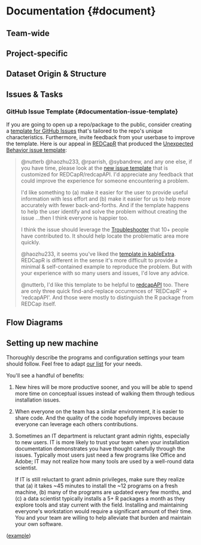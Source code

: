 Documentation {#document}
====================================

Team-wide
------------------------------------

Project-specific
------------------------------------

Dataset Origin & Structure
------------------------------------

Issues & Tasks
------------------------------------

### GitHub Issue Template {#documentation-issue-template}

If you are going to open up a repo/package to the public, consider creating a [template for GitHub Issues](https://help.github.com/en/github/building-a-strong-community/about-issue-and-pull-request-templates) that's tailored to the repo's unique characteristics.  Furthermore, invite feedback from your userbase to improve the template.  Here is our appeal in [REDCapR](https://github.com/OuhscBbmc/REDCapR/issues/291) that produced the [Unexpected Behavior issue template](https://github.com/OuhscBbmc/REDCapR/blob/master/.github/ISSUE_TEMPLATE/unexpected-behavior-issue-template.md):

> \@nutterb \@haozhu233, \@rparrish, \@sybandrew, and any one else, if you have time, please look at the [new issue template](https://github.com/OuhscBbmc/REDCapR/blob/master/.github/ISSUE_TEMPLATE/unexpected-behavior-issue-template.md) that is customized for REDCapR/redcapAPI.  I'd appreciate any feedback that could improve the experience for someone encountering a problem.
>
> I'd like something to (a) make it easier for the user to provide useful information with less effort and (b) make it easier for us to help more accurately with fewer back-and-forths.  And if the template happens to help the user identify and solve the problem without creating the issue  ...then I think everyone is happier too.
>
> I think the issue should leverage the [Troubleshooter](https://ouhscbbmc.github.io/REDCapR/articles/TroubleshootingApiCalls.html) that 10+ people have contributed to.  It should help locate the problematic area more quickly.
>
> \@haozhu233, it seems you've liked the [template in kableExtra](https://github.com/haozhu233/kableExtra/issues/new?template=bug_report.md).  REDCapR is different in the sense it's more difficult to provide a minimal & self-contained example to reproduce the problem.  But with your experience with so many users and issues, I'd love any advice.
>
> \@nutterb, I'd like this template to be helpful to [redcapAPI](https://github.com/nutterb/redcapAPI) too.  There are only three quick find-and-replace occurrences of 'REDCapR' -> 'redcapAPI'.  And those were mostly to distinguish the R package from REDCap itself.

Flow Diagrams
------------------------------------

Setting up new machine
------------------------------------

Thoroughly describe the programs and configuration settings your team should follow.  Feel free to adapt [our list](#workstation) for your needs.

You'll see a handful of benefits:

1. New hires will be more productive sooner, and you will be able to spend more time on conceptual issues instead of walking them through tedious installation issues.
1. When everyone on the team has a similar environment, it is easier to share code. And the quality of the code hopefully improves because everyone can leverage each others contributions.
1. Sometimes an IT department is reluctant grant admin rights, especially to new users.  IT is more likely to trust your team when your installation documentation demonstrates you have thought carefully through the issues.  Typically most users just need a few programs like Office and Adobe; IT may not realize how many tools are used by a well-round data scientist.

    If IT is still reluctant to grant admin privileges, make sure they realize that (a) it takes ~45 minutes to install the ~12 programs on a fresh machine, (b) many of the programs are updated every few months, and (c) a data scientist typically installs a 5+ R packages a month as they explore tools and stay current with the field.  Installing and maintaining everyone's workstation would require a significant amount of their time.  You and your team are willing to help alleviate that burden and maintain your own software.

([example](https://github.com/OuhscBbmc/RedcapExamplesAndPatterns/blob/master/DocumentationGlobal/ResourcesInstallation.md))
